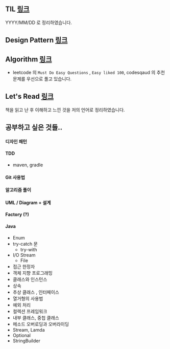 ## TIL [링크](https://github.com/Hyune-c/TIL/tree/master/TIL)
YYYY/MM/DD 로 정리하였습니다.

## Design Pattern [링크](https://github.com/Hyune-c/TIL/tree/master/Design%20Pattern)

## Algorithm [링크](https://github.com/Hyune-c/algorithm)
- leetcode 의 `Must Do Easy Questions` , `Easy liked 100`, codesqaud 의 추천 문제를 우선으로 풀고 있습니다.

## Let's Read [링크](https://github.com/Hyune-c/TIL/tree/master/Let's%20Read)
책을 읽고 난 후 이해하고 느낀 것을 저의 언어로 정리하였습니다.

## 공부하고 싶은 것들..

#### 디자인 패턴
#### TDD
- maven, gradle
#### Git 사용법
#### 알고리즘 풀이
#### UML / Diagram + 설계
#### Factory (?)
#### Java
- Enum
- try-catch 문
	- try-with
-  I/O Stream
	- File
- 접근 한정자  
- 객체 지향 프로그래밍  
- 클래스와 인스턴스  
- 상속  
- 추상 클래스 , 인터페이스  
- 열거형의 사용법  
- 예외 처리  
- 컬렉션 프레임워크  
- 내부 클래스, 중첩 클래스
- 메소드 오버로딩과 오버라이딩  
- Stream, Lamda
- Optional  
- StringBuilder

<!--stackedit_data:
eyJoaXN0b3J5IjpbMTg3ODk2ODM0MF19
-->